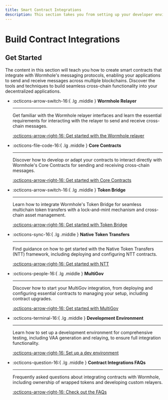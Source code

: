 ```yaml
---
title: Smart Contract Integrations
description: This section takes you from setting up your developer environment and configuring token transfers to deploying your custom multichain protocol. 
---
```


# Build Contract Integrations

## Get Started

The content in this section will teach you how to create smart contracts that integrate with Wormhole's messaging protocols, enabling your applications to send and receive messages across multiple blockchains. Discover the tools and techniques to build seamless cross-chain functionality into your decentralized applications.

<div class="grid cards" markdown>

-   :octicons-arrow-switch-16:{ .lg .middle } **Wormhole Relayer**

    ---

    Get familiar with the Wormhole relayer interfaces and learn the essential requirements for interacting with the relayer to send and receive cross-chain messages.

    [:octicons-arrow-right-16: Get started with the Wormhole relayer](/docs/build/contract-integrations/wormhole-relayers/)

-   :octicons-file-code-16:{ .lg .middle } **Core Contracts**

    ---

    Discover how to develop or adapt your contracts to interact directly with Wormhole's Core Contracts for sending and receiving cross-chain messages.

    [:octicons-arrow-right-16: Get started with Core Contracts](/docs/build/contract-integrations/core-contracts/)

-   :octicons-arrow-switch-16:{ .lg .middle } **Token Bridge**

    ---

    Learn how to integrate Wormhole's Token Bridge for seamless multichain token transfers with a lock-and-mint mechanism and cross-chain asset management.

    [:octicons-arrow-right-16: Get started with Token Bridge](/docs/build/contract-integrations/token-bridge/)

-   :octicons-sync-16:{ .lg .middle } **Native Token Transfers**

    ---

    Find guidance on how to get started with the Native Token Transfers (NTT) framework, including deploying and configuring NTT contracts.

    [:octicons-arrow-right-16: Get started with NTT](/docs/build/contract-integrations/native-token-transfers/)

-   :octicons-people-16:{ .lg .middle } **MultiGov**

    ---

    Discover how to start your MultiGov integration, from deploying and configuring essential contracts to managing your setup, including contract upgrades.

    [:octicons-arrow-right-16: Get started with MultiGov](/docs/build/contract-integrations/multigov/)

-   :octicons-terminal-16:{ .lg .middle } **Development Environment**

    ---

    Learn how to set up a development environment for comprehensive testing, including VAA generation and relaying, to ensure full integration functionality.

    [:octicons-arrow-right-16: Set up a dev environment](/docs/build/contract-integrations/dev-env/)

-   :octicons-question-16:{ .lg .middle } **Contract Integrations FAQs**

    ---

    Frequently asked questions about integrating contracts with Wormhole, including ownership of wrapped tokens and developing custom relayers.

    [:octicons-arrow-right-16: Check out the FAQs](/docs/build/contract-integrations/faqs/)

</div>
